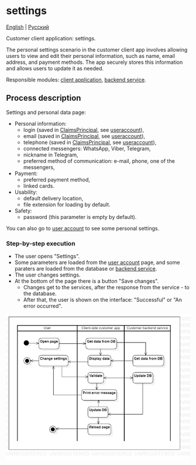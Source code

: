 # settings 

[English](settings.md) | [Русский](settings.ru.md)

Customer client application: settings.

The personal settings scenario in the customer client app involves allowing users to view and edit their personal information, such as name, email address, and payment methods. 
The app securely stores this information and allows users to update it as needed.

Responsible modules: [client application](../../frontend/customerclient.md), [backend service](../../backend/customerbackend.md).

## Process description

Settings and personal data page:
- Personal information:
    - login (saved in [ClaimsPrincipal](https://learn.microsoft.com/en-us/dotnet/api/system.security.claims.claimsprincipal), see [useraccount](useraccount.md)),
    - email (saved in [ClaimsPrincipal](https://learn.microsoft.com/en-us/dotnet/api/system.security.claims.claimsprincipal), see [useraccount](useraccount.md)),
    - telephone (saved in [ClaimsPrincipal](https://learn.microsoft.com/en-us/dotnet/api/system.security.claims.claimsprincipal), see [useraccount](useraccount.md)),
    - connected messengers: WhatsApp, Viber, Telegram,
    - nickname in Telegram,
    - preferred method of communication: e-mail, phone, one of the messengers,
- Payment:
    - preferred payment method,
    - linked cards.
- Usability:
    - default delivery location,
    - file extension for loading by default.
- Safety:
    - password (this parameter is empty by default).

You can also go to [user account](useraccount.md) to see some personal settings.

### Step-by-step execution

- The user opens "Settings".
- Some parameters are loaded from the [user account](useraccount.md) page, and some paraters are loaded from the database or [backend service](../../backend/customerbackend.md).
- The user changes settings.
- At the bottom of the page there is a button "Save changes".
    - Changes get to the services, after the response from the service - to the database.
    - After that, the user is shown on the interface: "Successful" or "An error occurred".

![customer.settings](../../img/activitydiagrams/customer.settings.png)

